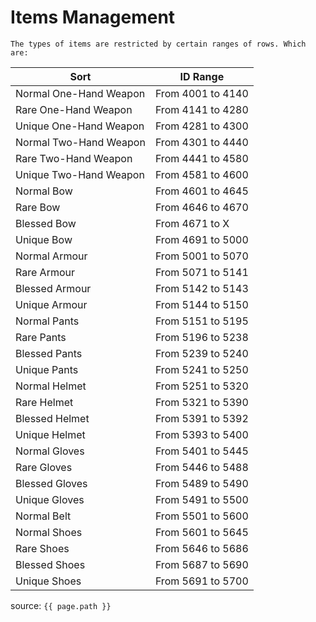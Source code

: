 # Items Management

```note
The types of items are restricted by certain ranges of rows. Which are:
```

Sort | ID Range
--- | ---
Normal One-Hand Weapon | From 4001 to 4140
Rare One-Hand Weapon | From 4141 to 4280
Unique One-Hand Weapon | From 4281 to 4300
Normal Two-Hand Weapon | From 4301 to 4440
Rare Two-Hand Weapon | From 4441 to 4580
Unique Two-Hand Weapon | From 4581 to 4600
Normal Bow | From 4601 to 4645
Rare Bow | From 4646 to 4670
Blessed Bow | From 4671 to X
Unique Bow | From 4691 to 5000
Normal Armour | From 5001 to 5070
Rare Armour | From 5071 to 5141
Blessed Armour | From 5142 to 5143
Unique Armour | From 5144 to 5150
Normal Pants | From 5151 to 5195
Rare Pants | From 5196 to 5238
Blessed Pants | From 5239 to 5240
Unique Pants | From 5241 to 5250
Normal Helmet | From 5251 to 5320
Rare Helmet | From 5321 to 5390
Blessed Helmet | From 5391 to 5392
Unique Helmet | From 5393 to 5400
Normal Gloves | From 5401 to 5445
Rare Gloves | From 5446 to 5488
Blessed Gloves | From 5489 to 5490
Unique Gloves | From 5491 to 5500
Normal Belt | From 5501 to 5600
Normal Shoes | From 5601 to 5645
Rare Shoes | From 5646 to 5686
Blessed Shoes | From 5687 to 5690
Unique Shoes | From 5691 to 5700

source: `{{ page.path }}`
